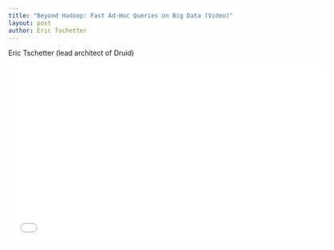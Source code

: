 ```yaml
---
title: "Beyond Hadoop: Fast Ad-Hoc Queries on Big Data (Video)"
layout: post
author: Eric Tschetter
---
```


Eric Tschetter (lead architect of Druid)

<iframe width="640" height="360" src="//www.youtube.com/embed/eCbXoGSyHbg?rel=0" frameborder="0" allowfullscreen=""></iframe>
